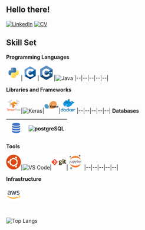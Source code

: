 
## Hello there!
<!-- social media buttons -->
[![LinkedIn][1_icon]][1]&nbsp;[![CV][2_icon]][2]

<!-- links to social media icons -->
[1_icon]: https://img.shields.io/badge/LinkedIn-0077B5?style=for-the-badge-m&logo=linkedin&logoColor=black
[2_icon]: https://img.shields.io/badge/Resumé-4285F4?style=for-the-badge-m&logo=google-drive&logoColor=black
<!-- Please don't remove this: Grab your social icons from https://github.com/carlsednaoui/gitsocial -->

<!-- links to social media accounts -->
[1]: https://www.linkedin.com/in/konstantinos-bakos-7ab082202/
[2]:https://drive.google.com/file/d/1w7IPyRLJc2t59tyoiWs2rpeJxzwx6_x-/view?usp=drive_link

## Skill Set

**Programming Languages**

<img title="Python" alt="Python" width="40px" src="https://raw.githubusercontent.com/github/explore/master/topics/python/python.png" />|<img title="C" alt="C" width="40px" src="https://raw.githubusercontent.com/github/explore/master/topics/c/c.png">|<img title="C++" alt="C++" width="40px" src="https://raw.githubusercontent.com/github/explore/master/topics/cpp/cpp.png">|<img title="Java" alt="Java" width="40px" src="https://raw.githubusercontent.com/bablubambal/All_logo_and_pictures/7c0ac2ceb9f9d24992ec393d11fa7337d2f92466/programming%20languages/java.svg">
|--|--|--|--|--|

**Libraries and Frameworks**

<img title="TensorFlow" alt="TensorFlow" width="40px" src="https://raw.githubusercontent.com/github/explore/master/topics/tensorflow/tensorflow.png">|<img title="Keras" alt="Keras" width="40px" src="https://upload.wikimedia.org/wikipedia/commons/thumb/a/ae/Keras_logo.svg/240px-Keras_logo.svg.png">|<img title="Scikit-Learn" alt="Scikit Learn" width="40px" src="https://raw.githubusercontent.com/github/explore/master/topics/scikit-learn/scikit-learn.png">|<img title="Docker" alt="Docker" width="40px" src="https://raw.githubusercontent.com/github/explore/master/topics/docker/docker.png">
|--|--|--|--|--|
**Databases**

<img title="SQL" alt="SQL" width="40px" src="https://raw.githubusercontent.com/github/explore/master/topics/sql/sql.png">|<img title="postgreSQL" alt="postgreSQL" width="40px" src="https://raw.githubusercontent.com/bablubambal/All_logo_and_pictures/7c0ac2ceb9f9d24992ec393d11fa7337d2f92466/databases/postgresql.svg">
|--|--|

**Tools**

<img title="Ubuntu" alt="Ubuntu" width="40px" src="https://raw.githubusercontent.com/github/explore/master/topics/ubuntu/ubuntu.png">|<img title="VS Code" alt="VS Code" width="40px" src="https://img.icons8.com/fluent/48/000000/visual-studio-code-2019.png">|<img title="git" alt="git" width="40px" src="https://raw.githubusercontent.com/github/explore/master/topics/git/git.png">|<img title="Jupyter Notebook" alt="Jupyter" width="40px" src="https://raw.githubusercontent.com/github/explore/master/topics/jupyter-notebook/jupyter-notebook.png">
|--|--|--|--|--|

**Infrastructure**

<img title="AWS" alt="AWS" width="40px" src="https://raw.githubusercontent.com/github/explore/main/topics/aws/aws.png">

#
![Top Langs](https://github-readme-stats.vercel.app/api/top-langs/?username=konstantinosbakos&layout=compact&theme=dark&background=2B5463)
